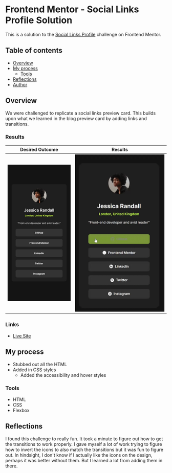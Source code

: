 # Frontend Mentor - Social Links Profile Solution

This is a solution to the [Social Links Profile](https://www.frontendmentor.io/challenges/social-links-profile-UG32l9m6dQ) challenge on Frontend Mentor. 

## Table of contents

- [Overview](#overview)
- [My process](#my-process)
  - [Tools](#built-with)
- [Reflections](#reflections)  
- [Author](#author)


## Overview
We were challenged to replicate a social links preview card. This builds upon what we learned in the blog preview card by adding links and transitions.
### Results

|Desired Outcome | Results|
|----------------|--------|
|![](./design/mobile-design.jpg) | ![](./design/solution.gif)|



### Links
- [Live Site](https://taylor-mcneil.github.io/FrontendMentorSolutions/social-links-profile-main/)

## My process
- Stubbed out all the HTML
- Added in CSS styles
    - Added the accessibility and hover styles

### Tools

- HTML
- CSS 
- Flexbox

## Reflections
I found this challenge to really fun. It took a minute to figure out how to get the transitions to work properly. I gave myself a lot of work trying to figure how to invert the icons to also match the transitions but it was fun to figure out. In hindsight, I don't know if I actually like the icons on the design, perhaps it was better without them. But I learned a lot from adding them in there.

